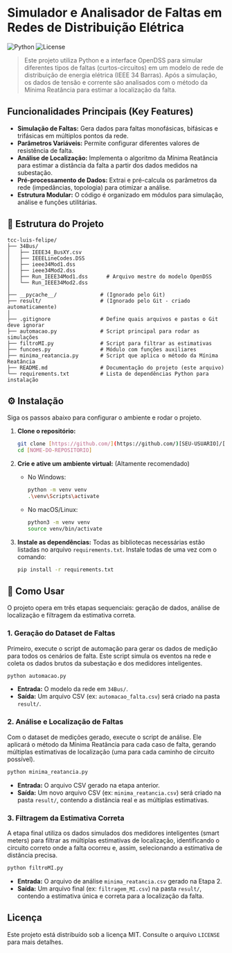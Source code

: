 # Simulador e Analisador de Faltas em Redes de Distribuição Elétrica

![Python](https://img.shields.io/badge/python-3.11+-blue.svg)
![License](https://img.shields.io/badge/license-MIT-green.svg)

> Este projeto utiliza Python e a interface OpenDSS para simular diferentes tipos de faltas (curtos-circuitos) em um modelo de rede de distribuição de energia elétrica (IEEE 34 Barras). Após a simulação, os dados de tensão e corrente são analisados com o método da Mínima Reatância para estimar a localização da falta.


## Funcionalidades Principais (Key Features)

* **Simulação de Faltas:** Gera dados para faltas monofásicas, bifásicas e trifásicas em múltiplos pontos da rede.
* **Parâmetros Variáveis:** Permite configurar diferentes valores de resistência de falta.
* **Análise de Localização:** Implementa o algoritmo da Mínima Reatância para estimar a distância da falta a partir dos dados medidos na subestação.
* **Pré-processamento de Dados:** Extrai e pré-calcula os parâmetros da rede (impedâncias, topologia) para otimizar a análise.
* **Estrutura Modular:** O código é organizado em módulos para simulação, análise e funções utilitárias.

## 📂 Estrutura do Projeto

```
tcc-luis-felipe/
├── 34Bus/
│   ├── IEEE34_BusXY.csv
│   ├── IEEELineCodes.DSS
│   ├── ieee34Mod1.dss
│   ├── ieee34Mod2.dss
│   ├── Run_IEEE34Mod1.dss      # Arquivo mestre do modelo OpenDSS
│   └── Run_IEEE34Mod2.dss
│
├── __pycache__/              # (Ignorado pelo Git)
├── result/                   # (Ignorado pelo Git - criado automaticamente)
│
├── .gitignore                # Define quais arquivos e pastas o Git deve ignorar
├── automacao.py              # Script principal para rodar as simulações
├── filtroMI.py               # Script para filtrar as estimativas
├── funcoes.py                # Módulo com funções auxiliares
├── minima_reatancia.py       # Script que aplica o método da Mínima Reatância
├── README.md                 # Documentação do projeto (este arquivo)
└── requirements.txt          # Lista de dependências Python para instalação
```

## ⚙️ Instalação

Siga os passos abaixo para configurar o ambiente e rodar o projeto.

1.  **Clone o repositório:**
    ```bash
    git clone [https://github.com/](https://github.com/)[SEU-USUARIO]/[NOME-DO-REPOSITORIO].git
    cd [NOME-DO-REPOSITORIO]
    ```

2.  **Crie e ative um ambiente virtual:** (Altamente recomendado)
    * No Windows:
      ```bash
      python -m venv venv
      .\venv\Scripts\activate
      ```
    * No macOS/Linux:
      ```bash
      python3 -m venv venv
      source venv/bin/activate
      ```

3.  **Instale as dependências:**
    Todas as bibliotecas necessárias estão listadas no arquivo `requirements.txt`. Instale todas de uma vez com o comando:
    ```bash
    pip install -r requirements.txt
    ```

## 🚀 Como Usar

O projeto opera em três etapas sequenciais: geração de dados, análise de localização e filtragem da estimativa correta.

### 1. Geração do Dataset de Faltas
Primeiro, execute o script de automação para gerar os dados de medição para todos os cenários de falta. Este script simula os eventos na rede e coleta os dados brutos da subestação e dos medidores inteligentes.

```bash
python automacao.py
```
* **Entrada:** O modelo da rede em `34Bus/`.
* **Saída:** Um arquivo CSV (ex: `automacao_falta.csv`) será criado na pasta `result/`.

### 2. Análise e Localização de Faltas
Com o dataset de medições gerado, execute o script de análise. Ele aplicará o método da Mínima Reatância para cada caso de falta, gerando múltiplas estimativas de localização (uma para cada caminho de circuito possível).

```bash
python minima_reatancia.py
```
* **Entrada:** O arquivo CSV gerado na etapa anterior.
* **Saída:** Um novo arquivo CSV (ex: `minima_reatancia.csv`) será criado na pasta `result/`, contendo a distância real e as múltiplas estimativas.

### 3. Filtragem da Estimativa Correta
A etapa final utiliza os dados simulados dos medidores inteligentes (smart meters) para filtrar as múltiplas estimativas de localização, identificando o circuito correto onde a falta ocorreu e, assim, selecionando a estimativa de distância precisa.

```bash
python filtroMI.py
```
* **Entrada:** O arquivo de análise `minima_reatancia.csv` gerado na Etapa 2.
* **Saída:** Um arquivo final (ex: `filtragem_MI.csv`) na pasta `result/`, contendo a estimativa única e correta para a localização da falta.

## Licença
Este projeto está distribuído sob a licença MIT. Consulte o arquivo `LICENSE` para mais detalhes.